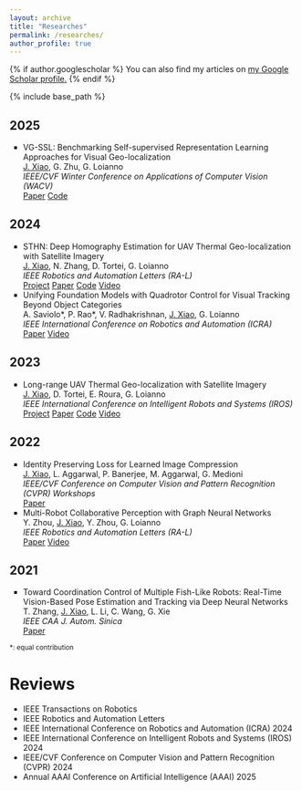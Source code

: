 ```yaml
---
layout: archive
title: "Researches"
permalink: /researches/
author_profile: true
---
```


{% if author.googlescholar %}
  You can also find my articles on <u><a href="{{author.googlescholar}}">my Google Scholar profile</a>.</u>
{% endif %}

{% include base_path %}

## 2025

<ul style="list-style-type:square">

<li>
<div class="title">VG-SSL: Benchmarking Self-supervised Representation Learning Approaches for Visual Geo-localization</div>
<div class="description"><u>J. Xiao</u>, G. Zhu, G. Loianno</div>
<div class="description"><em>IEEE/CVF Winter Conference on Applications of Computer Vision (WACV)</em></div>
<div class="description">
  <a href="https://arxiv.org/pdf/2308.00090.pdf">Paper</a>
  <a href="https://github.com/arplaboratory/VG-SSL">Code</a>
</div>
</li>

</ul>

## 2024

<ul style="list-style-type:square">

<li>
<div class="title">STHN: Deep Homography Estimation for UAV Thermal Geo-localization with Satellite Imagery</div>
<div class="description"><u>J. Xiao</u>, N. Zhang, D. Tortei, G. Loianno</div>
<div class="description"><em>IEEE Robotics and Automation Letters (RA-L)</em></div>
<div class="description">
  <a href="https://xjh19971.github.io/STHN/">Project</a>
  <a href="https://arxiv.org/pdf/2405.20470.pdf">Paper</a>
  <a href="https://github.com/arplaboratory/STHN">Code</a>
  <a href="https://youtu.be/gHu2oYoTqiI">Video</a>
</div>
</li>

<li>
<div class="title">Unifying Foundation Models with Quadrotor Control for Visual Tracking Beyond Object Categories</div>
<div class="description">A. Saviolo*, P. Rao*, V. Radhakrishnan, <u>J. Xiao</u>, G. Loianno</div>
<div class="description"><em>IEEE International Conference on Robotics and Automation (ICRA)</em></div>
<div class="description">
  <a href="https://arxiv.org/pdf/2310.04781.pdf">Paper</a>
  <a href="https://youtu.be/35sX9C1wUpA">Video</a>
</div>
</li>

</ul>

## 2023

<ul style="list-style-type:square">

<li>
<div class="title">Long-range UAV Thermal Geo-localization with Satellite Imagery</div>
<div class="description"><u>J. Xiao</u>, D. Tortei, E. Roura, G. Loianno</div>
<div class="description"><em>IEEE International Conference on Intelligent Robots and Systems (IROS)</em></div>
<div class="description">
  <a href="https://xjh19971.github.io/STGL/">Project</a>
  <a href="https://arxiv.org/pdf/2306.02994.pdf">Paper</a>
  <a href="https://github.com/arplaboratory/satellite-thermal-geo-localization">Code</a>
  <a href="https://www.youtube.com/watch?v=KVHFcNsK8Bg">Video</a>
</div>
</li>

</ul>

## 2022

<ul style="list-style-type:square">

<li>
<div class="title">Identity Preserving Loss for Learned Image Compression</div>
<div class="description"><u>J. Xiao</u>, L. Aggarwal, P. Banerjee, M. Aggarwal, G. Medioni</div>
<div class="description"><em>IEEE/CVF Conference on Computer Vision and Pattern Recognition (CVPR) Workshops</em></div>
<div class="description">
  <a href="https://arxiv.org/abs/2204.10869.pdf">Paper</a>
</div>
</li>

<li>
<div class="title">Multi-Robot Collaborative Perception with Graph Neural Networks</div>
<div class="description">Y. Zhou, <u>J. Xiao</u>, Y. Zhou, G. Loianno</div>
<div class="description"><em>IEEE Robotics and Automation Letters (RA-L)</em></div>
<div class="description">
  <a href="https://arxiv.org/abs/2201.01760.pdf">Paper</a>
  <a href="https://www.youtube.com/watch?v=2bdhLI3dqo0">Video</a>
</div>
</li>

</ul>

## 2021

<ul style="list-style-type:square">
<li>
<div class="title">Toward Coordination Control of Multiple Fish-Like Robots: Real-Time Vision-Based Pose Estimation and Tracking via Deep Neural Networks</div>
<div class="description">T. Zhang, <u>J. Xiao</u>, L. Li, C. Wang, G. Xie</div>
<div class="description"><em>IEEE CAA J. Autom. Sinica</em></div>
<div class="description">
  <a href="https://ieeexplore.ieee.org/abstract/document/9530612">Paper</a>
</div>
</li>
</ul>
  
<p><small>*: equal contribution</small></p>

# Reviews

<ul>
<li><div class="description">IEEE Transactions on Robotics</div></li>
<li><div class="description">IEEE Robotics and Automation Letters </div></li>
<li><div class="description">IEEE International Conference on Robotics and Automation (ICRA) 2024</div></li>
<li><div class="description">IEEE International Conference on Intelligent Robots and Systems (IROS) 2024</div></li>
<li><div class="description">IEEE/CVF Conference on Computer Vision and Pattern Recognition (CVPR) 2024</div></li>
<li><div class="description">Annual AAAI Conference on Artificial Intelligence (AAAI) 2025</div></li>
</ul>
